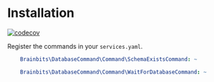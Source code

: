 # Installation

[![codecov](https://codecov.io/gh/brainbits/database-command/branch/main/graph/badge.svg?token=DQUKMP6AF5)](https://codecov.io/gh/brainbits/database-command)

Register the commands in your `services.yaml`.

```yaml
    Brainbits\DatabaseCommand\Command\SchemaExistsCommand: ~

    Brainbits\DatabaseCommand\Command\WaitForDatabaseCommand: ~
```
